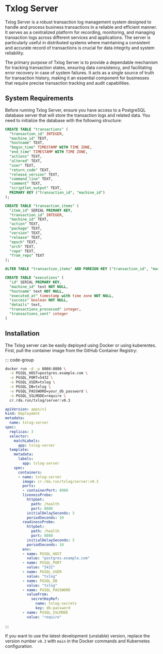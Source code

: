 # Txlog Server

Txlog Server is a robust transaction log management system designed to handle
and process business transactions in a reliable and efficient manner. It serves
as a centralized platform for recording, monitoring, and managing transaction
logs across different services and applications. The server is particularly
useful in distributed systems where maintaining a consistent and accurate record
of transactions is crucial for data integrity and system reliability.

The primary purpose of Txlog Server is to provide a dependable mechanism for
tracking transaction states, ensuring data consistency, and facilitating error
recovery in case of system failures. It acts as a single source of truth for
transaction history, making it an essential component for businesses that
require precise transaction tracking and audit capabilities.

## System Requirements

Before running Txlog Server, ensure you have access to a PostgreSQL database
server that will store the transaction logs and related data. You need to
initialize the database with the following structure:

```sql
CREATE TABLE "transactions" (
  "transaction_id" INTEGER,
  "machine_id" TEXT,
  "hostname" TEXT,
  "begin_time" TIMESTAMP WITH TIME ZONE,
  "end_time" TIMESTAMP WITH TIME ZONE,
  "actions" TEXT,
  "altered" TEXT,
  "user" TEXT,
  "return_code" TEXT,
  "release_version" TEXT,
  "command_line" TEXT,
  "comment" TEXT,
  "scriptlet_output" TEXT,
  PRIMARY KEY ("transaction_id", "machine_id")
);

CREATE TABLE "transaction_items" (
  "item_id" SERIAL PRIMARY KEY,
  "transaction_id" INTEGER,
  "machine_id" TEXT,
  "action" TEXT,
  "package" TEXT,
  "version" TEXT,
  "release" TEXT,
  "epoch" TEXT,
  "arch" TEXT,
  "repo" TEXT,
  "from_repo" TEXT
);

ALTER TABLE "transaction_items" ADD FOREIGN KEY ("transaction_id", "machine_id") REFERENCES "transactions" ("transaction_id", "machine_id");

CREATE TABLE "executions" (
  "id" SERIAL PRIMARY KEY,
  "machine_id" text NOT NULL,
  "hostname" text NOT NULL,
  "executed_at" timestamp with time zone NOT NULL,
  "success" boolean NOT NULL,
  "details" text,
  "transactions_processed" integer,
  "transactions_sent" integer
)
```

## Installation

The Txlog server can be easily deployed using Docker or using kuberentes. First, pull the container image from the GitHub Container Registry:

::: code-group

```bash [Docker]
docker run -d -p 8080:8080 \
  -e PGSQL_HOST=postgres.example.com \
  -e PGSQL_PORT=5432 \
  -e PGSQL_USER=txlog \
  -e PGSQL_DB=txlog \
  -e PGSQL_PASSWORD=your_db_password \
  -e PGSQL_SSLMODE=require \
  cr.rda.run/txlog/server:v0.3
```

```yaml [Kubernetes]
apiVersion: apps/v1
kind: Deployment
metadata:
  name: txlog-server
spec:
  replicas: 3
  selector:
    matchLabels:
      app: txlog-server
  template:
    metadata:
      labels:
        app: txlog-server
    spec:
      containers:
      - name: txlog-server
        image: cr.rda.run/txlog/server:v0.3
        ports:
        - containerPort: 8080
        livenessProbe:
          httpGet:
            path: /health
            port: 8080
          initialDelaySeconds: 5
          periodSeconds: 10
        readinessProbe:
          httpGet:
            path: /health
            port: 8080
          initialDelaySeconds: 5
          periodSeconds: 10
        env:
        - name: PGSQL_HOST
          value: "postgres.example.com"
        - name: PGSQL_PORT
          value: "5432"
        - name: PGSQL_USER
          value: "txlog"
        - name: PGSQL_DB
          value: "txlog"
        - name: PGSQL_PASSWORD
          valueFrom:
            secretKeyRef:
              name: txlog-secrets
              key: db-password
        - name: PGSQL_SSLMODE
          value: "require"
```

:::

If you want to use the latest development (unstable) version, replace the
version number `v0.3` with `main` in the Docker commands and Kubernetes
configuration.
